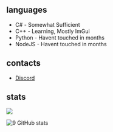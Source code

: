 <h2 align="left">languages</h2>

- C# - Somewhat Sufficient
- C++ - Learning, Mostly ImGui
- Python - Havent touched in months
- NodeJS - Havent touched in months

<h2 align="left">contacts</h2>

- [Discord](https://discord.com/users/527458512390062100)

<h2 align="left">stats</h2>

![](https://komarev.com/ghpvc/?username=styIe&color=blueviolet)

![9 GitHub stats](https://github-readme-stats.vercel.app/api?username=styIe&theme=midnight_purple&show_icons=true)
